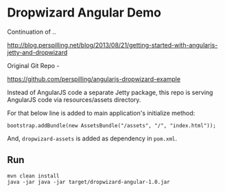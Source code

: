 # Dropwizard Angular Demo

Continuation of ..

http://blog.perspilling.net/blog/2013/08/21/getting-started-with-angularjs-jetty-and-dropwizard

Original Git Repo - 

https://github.com/perspilling/angularjs-dropwizard-example


Instead of AngularJS code a separate Jetty package, this repo is serving AngularJS code
via resources/assets directory.

For that below line is added to main application's initialize method:

    bootstrap.addBundle(new AssetsBundle("/assets", "/", "index.html"));

And, `dropwizard-assets` is added as dependency in `pom.xml`.



## Run

    mvn clean install
    java -jar java -jar target/dropwizard-angular-1.0.jar

